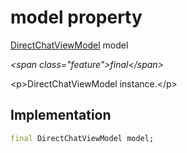 


# model property







[DirectChatViewModel](../../view_model_after_auth_view_models_chat_view_models_direct_chat_view_model/DirectChatViewModel-class.md) model
  
_\<span class="feature"\>final\</span\>_



\<p\>DirectChatViewModel instance.\</p\>



## Implementation

```dart
final DirectChatViewModel model;
```







